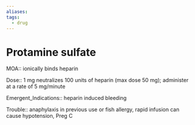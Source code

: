 ```yaml
---
aliases: 
tags:
  - drug
---
```

# Protamine sulfate

MOA:: ionically binds heparin

Dose:: 1 mg neutralizes 100 units of heparin (max dose 50 mg); administer at a rate of 5 mg/minute

Emergent_Indications:: heparin induced bleeding

Trouble:: anaphylaxis in previous use or fish allergy, rapid infusion can cause hypotension, Preg C